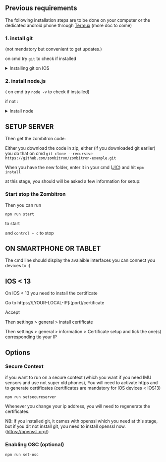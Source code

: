 ## Previous requirements

The following installation steps are to be done on your computer or the dedicated android phone through [Termux](https://termux.dev/en/) (more doc to come) 

### 1. install git 
(not mendatory but convenient to get updates.)

on cmd try ```git``` to check if installed
<details>
  <summary>Installing git on IOS </summary>
Download homebrew > ]https://brew.sh/ if not done 
( on command ```brew``` to test if installed )

Might get some time to install

```brew install git```
  
</details>

### 2. install node.js 
( on cmd try ```node -v``` to check if installed)

if not : 

<details>
  <summary>Install node</summary>
<a href="https://nodejs.org/en/download">Node installation</a>

The code has been tested on node version 22.16.0 LTS and node version 12.13.0 (LTS)
</details>

## SETUP SERVER
Then get the zombitron code: 

Either you download the code in zip, either (if you downloaded git earlier) you do that on cmd
``` git clone --recursive https://github.com/zombitron/zombitron-example.git ```

When you have the new folder, enter it in your cmd ([JIC](https://gomakethings.com/navigating-the-file-system-with-terminal/)) and hit
```npm install```

at this stage, you should will be asked a few information for setup: 

### Start stop the Zombitron
Then you can run 
```
npm run start
```
to start 

and ``` control + c ``` to stop 

## ON SMARTPHONE OR TABLET 
The cmd line should display the avalaible interfaces you can connect you devices to :)

## IOS < 13 
On IOS < 13 you need to install the certificate

Go to https://[YOUR-LOCAL-IP]:[port]/certificate

Accept 

Then settings > general > install certificate

Then settings > general > information > Certificate setup
and tick the one(s) corresponding tio your IP

## Options
### Secure Context
if you want to run on a secure context (which you want if you need IMU sensors and use not super old phones),
You will need to activate https and to generate certificates (certificates are mandatory for IOS devices < IOS13) 
```
npm run setsecureserver
```

Whenever you change your ip address, you will need to regenerate the certificates.

NB: if you installed git, it cames with openssl which you need at this stage, but if you dit not install git, you need to install openssl now. 
(https://openssl.org/)

### Enabling OSC  (optional)
```
npm run set-osc
```
